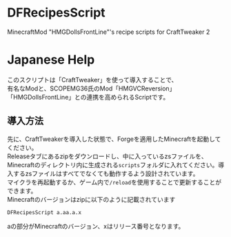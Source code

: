 # DFRecipesScript
MinecraftMod "HMGDollsFrontLine"'s recipe scripts for CraftTweaker 2

# Japanese Help
このスクリプトは「CraftTweaker」を使って導入することで、<br>
有名なModと、SCOPEMG36氏のMod「HMGVCReversion」「HMGDollsFrontLine」との連携を高められるScriptです。

## 導入方法
先に、CraftTweakerを導入した状態で、Forgeを適用したMinecraftを起動してください。<br>
Releaseタブにあるzipをダウンロードし、中に入っているzsファイルを、Minecraftのディレクトリ内に生成される`scripts`フォルダに入れてください。導入するzsファイルはすべてでなくても動作するよう設計されています。<br>
マイクラを再起動するか、ゲーム内で`/reload`を使用することで更新することができます。<br>
Minecraftのバージョンはzipに以下のように記載されています
```
DFRecipesScript a.aa.a.x
```
aの部分がMinecraftのバージョン、xはリリース番号となります。
